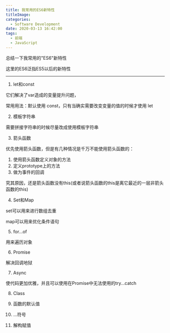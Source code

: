 ```yaml
---
title: 我常用的ES6新特性
titleImage:
categories:
  - Software Development
date: 2020-03-13 16:42:00
tags:
  - 前端
  - JavaScript
---
```

总结一下我常用的"ES6"新特性

这里的ES6泛指ES5以后的新特性

---

1. let和const

它们解决了var造成的变量提升问题，

常用用法：默认使用 const，只有当确实需要改变变量的值的时候才使用 let

2. 模板字符串

需要拼接字符串的时候尽量改成使用模板字符串

3. 箭头函数

优先使用箭头函数，但是有几种情况是千万不能使用箭头函数的：
  
  1. 使用箭头函数定义对象的方法
  2. 定义prototype上的方法
  3. 做为事件的回调

究其原因，还是箭头函数没有this(或者说箭头函数的this是离它最近的一层非箭头函数的this)

4. Set和Map

set可以用来进行数组去重

map可以用来优化条件语句

5. for...of

用来遍历对象

6. Promise

解决回调地狱

7. Async

使代码更加优雅，并且可以使用在Promise中无法使用的try...catch

8. Class

9. 函数的默认值

10. ...符号

11. 解构赋值
